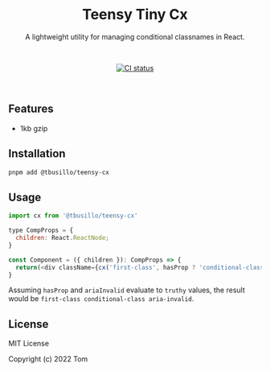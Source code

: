 <br/>
<h1 align="center">
  Teensy Tiny Cx 
</h1>
<p align="middle">
  A lightweight utility for managing conditional classnames in React.
  </p>
<br/>
<p align="center">
  <a href="https://github.com/tbusillo/teensy-typescript-package/actions/workflows"><img src="https://github.com/tbusillo/teensy-typescript-package/actions/workflows/test.yml/badge.svg" alt="CI status"></a>
</p>
<br/>

## Features

- 1kb gzip

## Installation

```bash
pnpm add @tbusillo/teensy-cx
```

## Usage

```js
import cx from '@tbusillo/teensy-cx'

type CompProps = {
  children: React.ReactNode;
}

const Component = ({ children }): CompProps => {
  return(<div className={cx('first-class', hasProp ? 'conditional-class' : 'falsy class', { 'aria-invalid': ariaInvalid })}>)
}
```

Assuming `hasProp` and `ariaInvalid` evaluate to `truthy` values, the result would be `first-class conditional-class aria-invalid`.

## License

MIT License

Copyright (c) 2022 Tom
